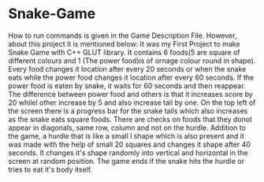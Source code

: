 # Snake-Game
How to run commands is given in the Game Description File. However, about this project it is mentioned below:
It was my First Project to make Snake Game with C++ GLUT library.
It contains 6 foods(5 are square of different colours and 1 (The power food)is of ornage colour round in shape). 
Every food changes it location after every 20 seconds or when the snake eats while the power food changes it location after every 60 seconds. 
If the power food is eaten by snake, it waits for 60 seconds and then reappear. 
The difference between power food and others is that it increases score by 20 whilel other increase by 5 and also increase tail by one.
On the top left of the screen there is a progress bar for the snake tails which also increases as the snake eats square foods. 
There are checks on foods that they donot appear in diagonals, same row, column and not on the hurdle.
Addition to the game, a hurdle that is like a small l shape which is also present and it was made with the help of small 20 squares and changes it shape after 40 seconds.
It changes it's shape randomly into vertical and horizontal in the screen at random position. 
The game ends if the snake hits the hurdle or tries to eat it's body itself.




